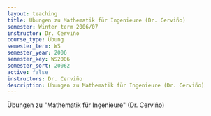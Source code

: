 ```yaml
---
layout: teaching
title: Übungen zu Mathematik für Ingenieure (Dr. Cerviño)
semester: Winter term 2006/07
instructor: Dr. Cerviño
course_type: Übung
semester_term: WS
semester_year: 2006
semester_key: WS2006
semester_sort: 20062
active: false
instructors: Dr. Cerviño
description: Übungen zu Mathematik für Ingenieure (Dr. Cerviño)
---
```


Übungen zu "Mathematik für Ingenieure" (Dr. Cerviño)

